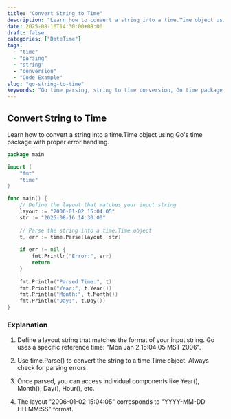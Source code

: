 ```yaml
---
title: "Convert String to Time"
description: "Learn how to convert a string into a time.Time object using Go's time package with proper error handling."
date: 2025-08-16T14:30:00+08:00
draft: false
categories: ["DateTime"]
tags: 
  - "time"
  - "parsing"
  - "string"
  - "conversion"
  - "Code Example"
slug: "go-string-to-time"
keywords: "Go time parsing, string to time conversion, Go time package, time parsing example"
---
```


## Convert String to Time

Learn how to convert a string into a time.Time object using Go's time package with proper error handling.

```go
package main

import (
    "fmt"
    "time"
)

func main() {
    // Define the layout that matches your input string
    layout := "2006-01-02 15:04:05"
    str := "2025-08-16 14:30:00"
    
    // Parse the string into a time.Time object
    t, err := time.Parse(layout, str)
    
    if err != nil {
        fmt.Println("Error:", err)
        return
    }
    
    fmt.Println("Parsed Time:", t)
    fmt.Println("Year:", t.Year())
    fmt.Println("Month:", t.Month())
    fmt.Println("Day:", t.Day())
}
```

### Explanation

1. Define a layout string that matches the format of your input string. Go uses a specific reference time: "Mon Jan 2 15:04:05 MST 2006".

2. Use time.Parse() to convert the string to a time.Time object. Always check for parsing errors.

3. Once parsed, you can access individual components like Year(), Month(), Day(), Hour(), etc.

4. The layout "2006-01-02 15:04:05" corresponds to "YYYY-MM-DD HH:MM:SS" format.